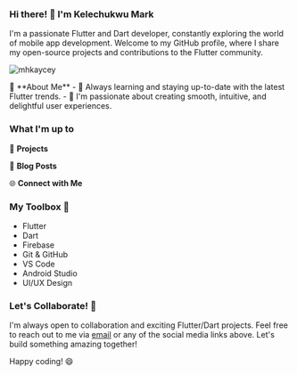 ### Hi there! 👋 I'm Kelechukwu Mark

I'm a passionate Flutter and Dart developer, constantly exploring the world of mobile app development. Welcome to my GitHub profile, where I share my open-source projects and contributions to the Flutter community.
<p align="left"> <img src="https://komarev.com/ghpvc/?username=mhkaycey&label=Profile%20views&color=0e75b6&style=flat" alt="mhkaycey" /> </p>
🚀 **About Me**
- 🌱 Always learning and staying up-to-date with the latest Flutter trends.
- 🔭 I'm passionate about creating smooth, intuitive, and delightful user experiences.

### What I'm up to

📱 **Projects**
<!--
- [Project 1]: Brief description and link
- [Project 2]: Brief description and link
- [Project 3]: Brief description and link
-->

📘 **Blog Posts**
<!--
- [Title of Blog Post 1]: Link to blog post
- [Title of Blog Post 2]: Link to blog post
- [Title of Blog Post 3]: Link to blog post
-->

🌐 **Connect with Me**
<!--
- [LinkedIn](https://www.linkedin.com/in/yourusername)
- [Twitter](https://twitter.com/yourusername)
- [Personal Website](https://www.yourwebsite.com)
-->
### My Toolbox 🧰
- Flutter
- Dart
- Firebase
- Git & GitHub
- VS Code
- Android Studio
- UI/UX Design

### Let's Collaborate! 🤝
I'm always open to collaboration and exciting Flutter/Dart projects. Feel free to reach out to me via [email](mailto:kelechimark041@gmail.com) or any of the social media links above. Let's build something amazing together!

Happy coding! 😄


<!--### Hi there 👋-->

<!--
**mhkaycey/mhkaycey** is a ✨ _special_ ✨ repository because its `README.md` (this file) appears on your GitHub profile.

Here are some ideas to get you started:

- 🔭 I’m currently working on ...
- 🌱 I’m currently learning ...
- 👯 I’m looking to collaborate on ...
- 🤔 I’m looking for help with ...
- 💬 Ask me about ...
- 📫 How to reach me: ...
- 😄 Pronouns: ...
- ⚡ Fun fact: ...
-->
